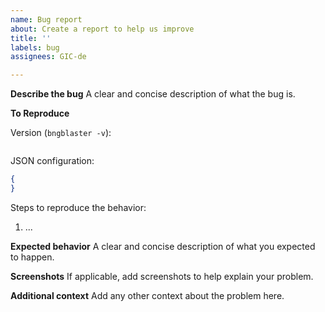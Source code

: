 ```yaml
---
name: Bug report
about: Create a report to help us improve
title: ''
labels: bug
assignees: GIC-de

---
```


**Describe the bug**
A clear and concise description of what the bug is.

**To Reproduce**

Version (`bngblaster -v`): 

```
```

JSON configuration:
```json
{
}
``` 

Steps to reproduce the behavior:
1. ...

**Expected behavior**
A clear and concise description of what you expected to happen.

**Screenshots**
If applicable, add screenshots to help explain your problem.

**Additional context**
Add any other context about the problem here.
